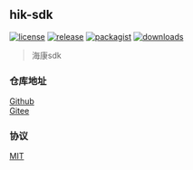 ## hik-sdk

[![license](https://img.shields.io/github/license/hillpy/hik-sdk.svg)](https://github.com/hillpy/hik-sdk/blob/master/LICENSE)
[![release](https://img.shields.io/github/release/hillpy/hik-sdk.svg)](https://img.shields.io/github/release/hillpy/hik-sdk.svg)
[![packagist](https://img.shields.io/packagist/v/hillpy/hik-sdk.svg)](https://packagist.org/packages/hillpy/hik-sdk)
[![downloads](https://img.shields.io/packagist/dt/hillpy/hik-sdk.svg)](https://img.shields.io/packagist/dt/hillpy/hik-sdk.svg)

> 海康sdk

### 仓库地址

[Github](https://github.com/hillpy/hik-sdk "hik-sdk")<br>
[Gitee](https://gitee.com/hillpy/hik-sdk "hik-sdk")<br>

### 协议

[MIT](https://github.com/hillpy/hik-sdk/blob/master/LICENSE "MIT")<br>
